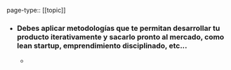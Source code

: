 page-type:: [[topic]]
- ### Debes aplicar metodologías que te permitan desarrollar tu producto iterativamente y sacarlo pronto al mercado, como lean startup, emprendimiento disciplinado, etc...
  - 



